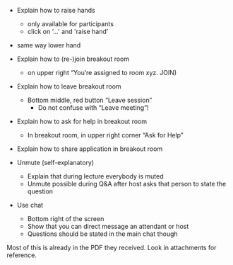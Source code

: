 * Explain how to raise hands 
  * only available for participants
  * click on ‘…' and 'raise hand’

* same way lower hand

* Explain how to (re-)join breakout room
  * on upper right “You’re assigned to room xyz. JOIN)
  
* Explain how to leave breakout room
  * Bottom middle, red button “Leave session”
    * Do not confuse with “Leave meeting”!

* Explain how to ask for help in breakout room
  * In breakout room, in upper right corner “Ask for Help”

* Explain how to share application in breakout room

* Unmute (self-explanatory)
  * Explain that during lecture everybody is muted
  * Unmute possible during Q&A after host asks that person to state the question

* Use chat
  * Bottom right of the screen
  * Show that you can direct message an attendant or host
  * Questions should be stated in the main chat though

Most of this is already in the PDF they received. Look in attachments for reference.